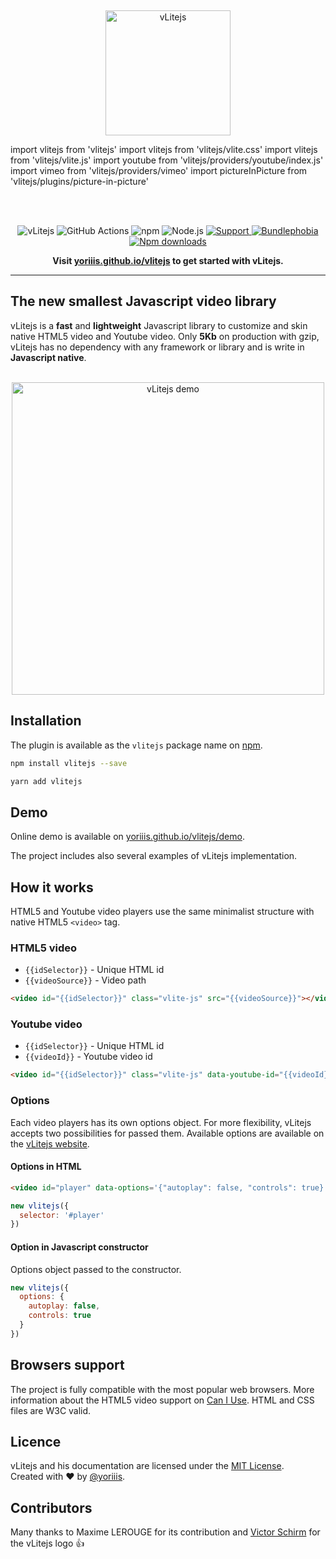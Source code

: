 <br /><p align="center">
<a href="https://yoriiis.github.io/vlitejs" title="vLitejs">
<img src="https://yoriiis.github.io/vlitejs/images/logo-vlite.svg" alt="vLitejs" width="200px" />
</a>

import vlitejs from 'vlitejs'
import vlitejs from 'vlitejs/vlite.css'
import vlitejs from 'vlitejs/vlite.js'
import youtube from 'vlitejs/providers/youtube/index.js'
import vimeo from 'vlitejs/providers/vimeo'
import pictureInPicture from 'vlitejs/plugins/picture-in-picture'

</p><br /><br />
<p align="center">
    <img alt="vLitejs" src="https://img.shields.io/badge/vLitejs-v4.0.0-ff7f15.svg?style=for-the-badge">
    <img alt="GitHub Actions" src="https://img.shields.io/github/workflow/status/yoriiis/vlitejs/Build/main?style=for-the-badge" />
    <img alt="npm" src="https://img.shields.io/npm/v/vlitejs?style=for-the-badge">
    <img alt="Node.js" src="https://img.shields.io/node/v/vlitejs?style=for-the-badge">
    <a href="https://gitter.im/vlitejs/vlitejs">
        <img alt="Support" src="https://img.shields.io/gitter/room/yoriiis/vlitejs?color=%2345cba1&style=for-the-badge">
    </a>
    <a href="https://bundlephobia.com/result?p=fela@latest">
        <img alt="Bundlephobia" src="https://img.shields.io/bundlephobia/minzip/vlitejs?style=for-the-badge">
    </a>
    <a href="https://npmjs.com/package/vlitejs">
        <img alt="Npm downloads" src="https://img.shields.io/npm/dm/vlitejs?color=fb3e44&label=npm%20downloads&style=for-the-badge">
    </a>
</p>

<p align="center">
    <strong>Visit <a href="https://yoriiis.github.io/vlitejs" title="yoriiis.github.io/vlitejs">yoriiis.github.io/vlitejs</a> to get started with vLitejs.</strong>
</p>

---

## The new smallest Javascript video library

vLitejs is a **fast** and **lightweight** Javascript library to customize and skin native HTML5 video and Youtube video. Only **5Kb** on production with gzip, vLitejs has no dependency with any framework or library and is write in **Javascript native**.<br /><br />

<p align="center">
    <a href="https://yoriiis.github.io/vlitejs/demo" title="vLitejs demo">
        <img src="https://yoriiis.github.io/vlitejs/images/demo.jpg" alt="vLitejs demo" width="500px" />
    </a>
</p>

## Installation

The plugin is available as the `vlitejs` package name on [npm](https://www.npmjs.com/package/vlitejs).

```bash
npm install vlitejs --save
```

```bash
yarn add vlitejs
```

## Demo

Online demo is available on [yoriiis.github.io/vlitejs/demo](https://yoriiis.github.io/vlitejs/demo).

The project includes also several examples of vLitejs implementation.

## How it works

HTML5 and Youtube video players use the same minimalist structure with native HTML5 `<video>` tag.

### HTML5 video

- `{{idSelector}}` - Unique HTML id
- `{{videoSource}}` - Video path

```html
<video id="{{idSelector}}" class="vlite-js" src="{{videoSource}}"></video>
```

### Youtube video

- `{{idSelector}}` - Unique HTML id
- `{{videoId}}` - Youtube video id

```html
<video id="{{idSelector}}" class="vlite-js" data-youtube-id="{{videoId}}"></video>
```

### Options

Each video players has its own options object. For more flexibility, vLitejs accepts two possibilities for passed them. Available options are available on the [vLitejs website](https://yoriiis.github.io/vlitejs).

#### Options in HTML

```html
<video id="player" data-options='{"autoplay": false, "controls": true}'></video>
```

```javascript
new vlitejs({
  selector: '#player'
})
```

#### Option in Javascript constructor

Options object passed to the constructor.

```javascript
new vlitejs({
  options: {
    autoplay: false,
    controls: true
  }
})
```

## Browsers support

The project is fully compatible with the most popular web browsers. More information about the HTML5 video support on <a href="https://caniuse.com/#feat=video" target="_blank" title="Video element - Can I use">Can I Use</a>. HTML and CSS files are W3C valid.

## Licence

vLitejs and his documentation are licensed under the [MIT License](http://opensource.org/licenses/MIT).<br />
Created with ♥ by [@yoriiis](http://github.com/yoriiis).

## Contributors

Many thanks to Maxime LEROUGE for its contribution and <a href="https://www.behance.net/victorshm" target="_blank" title="Victor Schirm">Victor Schirm</a> for the vLitejs logo 👍

